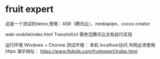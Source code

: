 # fruit expert
这是一个测试的demo,使用：ASR（腾讯云），mediapipe，cocos creator

web-mobile\index.html
TransInitUrl 需参见腾讯云文档自行实现

运行环境
Windows + Chorme
测试环境：
本机 localhost访问
外网必须使用https
演示地址：
https://www.fbikids.com/fruitexpert/index.html
